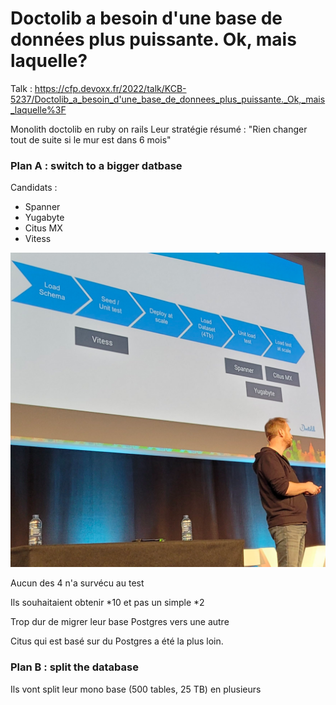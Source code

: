 # Doctolib a besoin d'une base de données plus puissante. Ok, mais laquelle?

Talk : https://cfp.devoxx.fr/2022/talk/KCB-5237/Doctolib_a_besoin_d'une_base_de_donnees_plus_puissante._Ok,_mais_laquelle%3F

Monolith doctolib en ruby on rails
Leur stratégie résumé : "Rien changer tout de suite si le mur est dans 6 mois"

### Plan A : switch to a bigger datbase

Candidats :
- Spanner
- Yugabyte
- Citus MX
- Vitess

![img.png](doctolib-candidats-bd.png)

Aucun des 4 n'a survécu au test

Ils souhaitaient obtenir *10 et pas un simple *2

Trop dur de migrer leur base Postgres vers une autre

Citus qui est basé sur du Postgres a été la plus loin.

### Plan B : split the database 
Ils vont split leur mono base (500 tables, 25 TB) en plusieurs